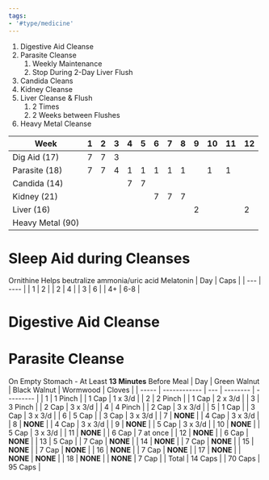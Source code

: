 ```yaml
---
tags:
- '#type/medicine'
---
```


1. Digestive Aid Cleanse
2. Parasite Cleanse
	1. Weekly Maintenance
	2. Stop During 2-Day Liver Flush
3. Candida Cleans
4. Kidney Cleanse
5. Liver Cleanse & Flush
	1. 2 Times
	2. 2 Weeks between Flushes
6. Heavy Metal Cleanse

| Week             | 1   | 2   | 3   | 4   | 5   | 6   | 7   | 8   | 9   | 10  | 11  | 12  |
| ---------------- | --- | --- | --- | --- | --- | --- | --- | --- | --- | --- | --- | --- |
| Dig Aid (17)     | 7   | 7   | 3   |     |     |     |     |     |     |     |     |     |
| Parasite (18)    | 7   | 7   | 4   | 1   | 1   | 1   | 1   | 1   |     | 1   | 1   |     |
| Candida (14)     |     |     |     | 7   | 7   |     |     |     |     |     |     |     |
| Kidney (21)      |     |     |     |     |     | 7   | 7   | 7   |     |     |     |     |
| Liver (16)       |     |     |     |     |     |     |     |     | 2   |     |     | 2   | 
| Heavy Metal (90) |     |     |     |     |     |     |     |     |     |     |     |     |

# Sleep Aid during Cleanses
Ornithine
	Helps beutralize ammonia/uric acid
Melatonin
| Day | Caps |
| --- | ---- |
| 1   | 2    |
| 2   | 4    |
| 3   | 6    |
| 4+  | 6-8  |

# Digestive Aid Cleanse 


# Parasite Cleanse

On Empty Stomach - At Least **13 Minutes** Before Meal
| Day   | Green Walnut |  Black Walnut   | Wormwood | Cloves    |
| ----- | ------------ | --- | -------- | --------- |
| 1     | 1 Pinch      |     | 1 Cap    | 1 x 3/d   |
| 2     | 2 Pinch      |     | 1 Cap    | 2 x 3/d   |
| 3     | 3 Pinch      |     | 2 Cap    | 3 x 3/d   |
| 4     | 4 Pinch      |     | 2 Cap    | 3 x 3/d   |
| 5     | 1 Cap        |     | 3 Cap    | 3 x 3/d   |
| 6     | 5 Cap        |     | 3 Cap    | 3 x 3/d   |
| 7     | **NONE**     |     | 4 Cap    | 3 x 3/d   |
| 8     | **NONE**     |     | 4 Cap    | 3 x 3/d   |
| 9     | **NONE**     |     | 5 Cap    | 3 x 3/d   |
| 10    | **NONE**     |     | 5 Cap    | 3 x 3/d   |
| 11    | **NONE**     |     | 6 Cap    | 7 at once |
| 12    | **NONE**     |     | 6 Cap    | **NONE**  |
| 13    | 5 Cap        |     | 7 Cap    | **NONE**  |
| 14    | **NONE**     |     | 7 Cap    | **NONE**  |
| 15    | **NONE**     |     | 7 Cap    | **NONE**  |
| 16    | **NONE**     |     | 7 Cap    | **NONE**  |
| 17    | **NONE**     |     | **NONE** | **NONE**  |
| 18    | **NONE**     |     | **NONE** | 7 Cap     |
| Total | 14 Caps      |     | 70 Caps  | 95 Caps   |
